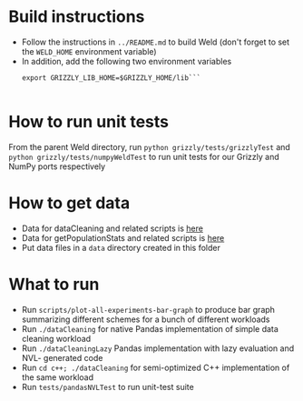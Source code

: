 Build instructions
==================

- Follow the instructions in `../README.md` to build Weld (don't forget
  to set the `WELD_HOME` environment variable)
- In addition, add the following two environment variables
  ```export GRIZZLY_HOME=~/path/to/grizzly
  export GRIZZLY_LIB_HOME=$GRIZZLY_HOME/lib```


How to run unit tests
=====================

From the parent Weld directory, run `python grizzly/tests/grizzlyTest` and
`python grizzly/tests/numpyWeldTest` to run unit tests for our Grizzly and
NumPy ports respectively


How to get data
===============

- Data for dataCleaning and related scripts is
  [here](https://raw.githubusercontent.com/jvns/pandas-cookbook/master/data/311-service-requests.csv)
- Data for getPopulationStats and related scripts is
  [here](https://github.com/grammakov/USA-cities-and-states/tree/master)
- Put data files in a `data` directory created in this folder


What to run
===========

- Run `scripts/plot-all-experiments-bar-graph` to produce bar graph summarizing
  different schemes for a bunch of different workloads
- Run `./dataCleaning` for native Pandas implementation of simple data cleaning
  workload
- Run `./dataCleaningLazy` Pandas implementation with lazy evaluation and NVL-
  generated code
- Run `cd c++; ./dataCleaning` for semi-optimized C++ implementation of
  the same workload
- Run `tests/pandasNVLTest` to run unit-test suite
